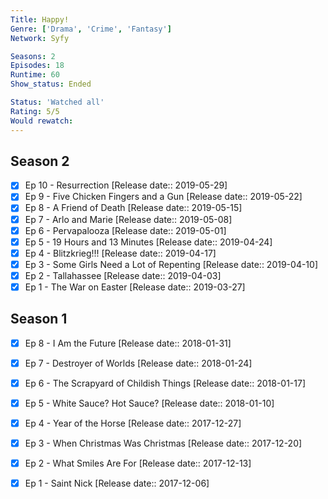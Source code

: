```yaml
---
Title: Happy!
Genre: ['Drama', 'Crime', 'Fantasy']
Network: Syfy

Seasons: 2
Episodes: 18
Runtime: 60
Show_status: Ended

Status: 'Watched all'
Rating: 5/5
Would rewatch: 
---
```


## Season 2
- [x] Ep 10 - Resurrection [Release date:: 2019-05-29]
- [x] Ep 9 - Five Chicken Fingers and a Gun [Release date:: 2019-05-22]
- [x] Ep 8 - A Friend of Death [Release date:: 2019-05-15]
- [x] Ep 7 - Arlo and Marie [Release date:: 2019-05-08]
- [x] Ep 6 - Pervapalooza [Release date:: 2019-05-01]
- [x] Ep 5 - 19 Hours and 13 Minutes [Release date:: 2019-04-24]
- [x] Ep 4 - Blitzkrieg!!! [Release date:: 2019-04-17]
- [x] Ep 3 - Some Girls Need a Lot of Repenting [Release date:: 2019-04-10]
- [x] Ep 2 - Tallahassee [Release date:: 2019-04-03]
- [x] Ep 1 - The War on Easter [Release date:: 2019-03-27]

## Season 1
- [x] Ep 8 - I Am the Future [Release date:: 2018-01-31]
- [x] Ep 7 - Destroyer of Worlds [Release date:: 2018-01-24]
- [x] Ep 6 - The Scrapyard of Childish Things [Release date:: 2018-01-17]
- [x] Ep 5 - White Sauce? Hot Sauce? [Release date:: 2018-01-10]
- [x] Ep 4 - Year of the Horse [Release date:: 2017-12-27]
- [x] Ep 3 - When Christmas Was Christmas [Release date:: 2017-12-20]
- [x] Ep 2 - What Smiles Are For [Release date:: 2017-12-13]
- [x] Ep 1 - Saint Nick [Release date:: 2017-12-06]


